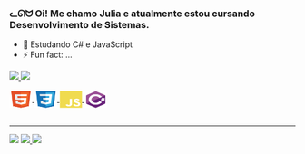 <h3>ᓚᘏᗢ Oi! Me chamo Julia e atualmente estou cursando Desenvolvimento de Sistemas.</h3>

- 🌱 Estudando C# e JavaScript
- ⚡ Fun fact: ...

<div >
  
  <a href="https://github.com/jubinhadograu">
  <img height="180em" src="https://github-readme-stats.vercel.app/api?username=jubinhadograu&show_icons=true&theme=dracula&include_all_commits=true&count_private=true"/>
  <img height="140em" src="https://github-readme-stats.vercel.app/api/top-langs/?username=jubinhadograu&layout=compact&langs_count=7&theme=dracula"/>
</div>

<div style="display: inline_block"><br>
  <img align="center" alt="juju-HTML" height="30" width="40" src="https://raw.githubusercontent.com/devicons/devicon/master/icons/html5/html5-original.svg">
  <img align="center" alt="juju-CSS" height="30" width="40" src="https://raw.githubusercontent.com/devicons/devicon/master/icons/css3/css3-original.svg">
  <img align="center" alt="juju-Js" height="30" width="40" src="https://raw.githubusercontent.com/devicons/devicon/master/icons/javascript/javascript-plain.svg">
  <img align="center" alt="juju-Csharp" height="30" width="40" src="https://raw.githubusercontent.com/devicons/devicon/master/icons/csharp/csharp-original.svg"> 
</div>

<br>
  
  <div align="left"> 
  <hr>
  
  <a href = "mailto:juliasrly@gmail.com">
    <img src="https://img.shields.io/badge/-Gmail-%23333?style=for-the-badge&logo=gmail&logoColor=white" target="_blank"></a>
  
  <a href="https://www.instagram.com/sanpkin/" target="_blank">
    <img src="https://img.shields.io/badge/-Instagram-%23E4405F?style=for-the-badge&logo=instagram&logoColor=white" target="_blank">
    </a>
 	<a href="https://www.twitch.tv/melaobao" target="_blank">
    <img src="https://img.shields.io/badge/Twitch-9146FF?style=for-the-badge&logo=twitch&logoColor=white" target="_blank"></a>
    
 </div>
  
 
